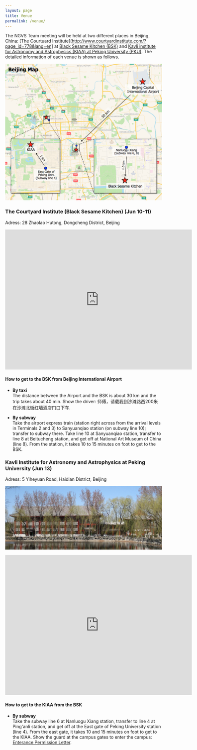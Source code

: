 ```yaml
---
layout: page
title: Venue
permalink: /venue/
---
```


The NGVS Team meeting will be held at two different places in Beijing, China: [The Courtuard Institute](http://www.courtyardinstitute.com/?page_id=778&lang=en] at [Black Sesame Kitchen (BSK)](http://www.blacksesamekitchen.com/) and [Kavli institute for Astronomy and Astrophysics (KIAA) at Peking University (PKU)](http://kiaa.pku.edu.cn/). The detailed information of each venue is shown as follows.

![bj_map](/images/bj_map.png)


### The Courtyard Institute (Black Sesame Kitchen) (Jun 10-11)  
Adress: 28 Zhaolao Hutong, Dongcheng District, Beijing

<iframe src="https://www.google.com/maps/embed?pb=!1m18!1m12!1m3!1d73076.12884205303!2d116.37240477111474!3d39.965411370882094!2m3!1f0!2f0!3f0!3m2!1i1024!2i768!4f13.1!3m3!1m2!1s0x35f052deb9f8991f%3A0x32aa0fd9997235a1!2zQ2hpbmEsIEJlaWppbmcgU2hpLCBEb25nY2hlbmcgUXUsIFpob25nbGFvIEh1dG9uZywgMjjlj7fpmaIg6YKu5pS_57yW56CBOiAxMDAwMDY!5e0!3m2!1sen!2sus!4v1552728171652" width="600" height="450" frameborder="0" style="border:0" allowfullscreen></iframe>

#### How to get to the BSK from Beijing International Airport
* __By taxi__  
The distance between the Airport and the BSK is about 30 km and the trip takes about 40 min. Show the driver: 师傅，请载我到沙滩路西200米在沙滩北街红墙酒店门口下车.

* __By subway__  
Take the airport express train (station right across from the arrival levels in Terminals 2 and 3) to Sanyuanqiao station (on subway line 10); transfer to subway there. Take line 10 at Sanyuanqiao station, transfer to line 8 at Beitucheng station, and get off at National Art Museum of China (line 8). From the station, it takes 10 to 15 minutes on foot to get to the BSK.

### Kavli Institute for Astronomy and Astrophysics at Peking University (Jun 13)  
Adress: 5 Yiheyuan Road, Haidian District, Beijing

![kiaa](/images/KIAA_spring_small.jpg)

<iframe src="https://www.google.com/maps/embed?pb=!1m18!1m12!1m3!1d97805.27099336928!2d116.26301654616883!3d39.99918309127378!2m3!1f0!2f0!3f0!3m2!1i1024!2i768!4f13.1!3m3!1m2!1s0x0%3A0x487bfd11cd0b7ba4!2sPeking+University+Kavli+Institute+for+Astronomy+and+Astrophysics!5e0!3m2!1sen!2sus!4v1552728376766" width="600" height="450" frameborder="0" style="border:0" allowfullscreen></iframe>

#### How to get to the KIAA from the BSK  
* __By subway__  
Take the subway line 6 at Nanluogu Xiang station, transfer to line 4 at Ping'anli station, and get off at the East gate of Peking University station (line 4). From the east gate, it takes 10 and 15 minutes on foot to get to the KIAA. Show the guard at the campus gates to enter the campus: [Enterance Permission Letter](http://kiaa.pku.edu.cn/sites/default/files/Visit_Info/For%20the%20guard%20of%20PKU%20campus.pdf).
